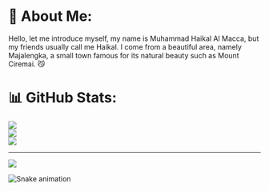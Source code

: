 # 💫 About Me:
Hello, let me introduce myself, my name is Muhammad Haikal Al Macca, but my friends usually call me Haikal. I come from a beautiful area, namely Majalengka, a small town famous for its natural beauty such as Mount Ciremai. 😼

# 📊 GitHub Stats:
![](https://github-readme-stats.vercel.app/api?username=mhaikalalmacca&theme=dark&hide_border=false&include_all_commits=false&count_private=false)<br/>
![](https://nirzak-streak-stats.vercel.app/?user=mhaikalalmacca&theme=dark&hide_border=false)<br/>
![](https://github-readme-stats.vercel.app/api/top-langs/?username=mhaikalalmacca&theme=dark&hide_border=false&include_all_commits=false&count_private=false&layout=compact)

---
[![](https://visitcount.itsvg.in/api?id=mhaikalalmacca&icon=0&color=0)](https://visitcount.itsvg.in)


<img src="https://raw.githubusercontent.com/mhaikalalmacca/mhaikalalmacca/output/snake.svg" alt="Snake animation" />

###
